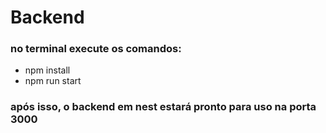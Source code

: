 # Backend

### no terminal execute os comandos:
- npm install
- npm run start

### após isso, o backend em nest estará pronto para uso na porta 3000

